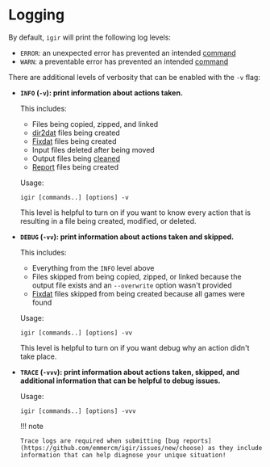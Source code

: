# Logging

By default, `igir` will print the following log levels:

- `ERROR`: an unexpected error has prevented an intended [command](../commands.md)
- `WARN`: a preventable error has prevented an intended [command](../commands.md)

There are additional levels of verbosity that can be enabled with the `-v` flag:

- **`INFO` (`-v`): print information about actions taken.**

  This includes:

  - Files being copied, zipped, and linked
  - [dir2dat](../dats/dir2dat.md) files being created
  - [Fixdat](../dats/fixdats.md) files being created
  - Input files deleted after being moved
  - Output files being [cleaned](../output/cleaning.md)
  - [Report](../output/reporting.md) files being created

  Usage:

  ```shell
  igir [commands..] [options] -v
  ```

  This level is helpful to turn on if you want to know every action that is resulting in a file being created, modified, or deleted.

- **`DEBUG` (`-vv`): print information about actions taken and skipped.**

  This includes:

  - Everything from the `INFO` level above
  - Files skipped from being copied, zipped, or linked because the output file exists and an `--overwrite` option wasn't provided
  - [Fixdat](../dats/fixdats.md) files skipped from being created because all games were found

  Usage:

  ```shell
  igir [commands..] [options] -vv
  ```

  This level is helpful to turn on if you want debug why an action didn't take place.

- **`TRACE` (`-vvv`): print information about actions taken, skipped, and additional information that can be helpful to debug issues.**

  Usage:

  ```shell
  igir [commands..] [options] -vvv
  ```

  !!! note

      Trace logs are required when submitting [bug reports](https://github.com/emmercm/igir/issues/new/choose) as they include information that can help diagnose your unique situation!
